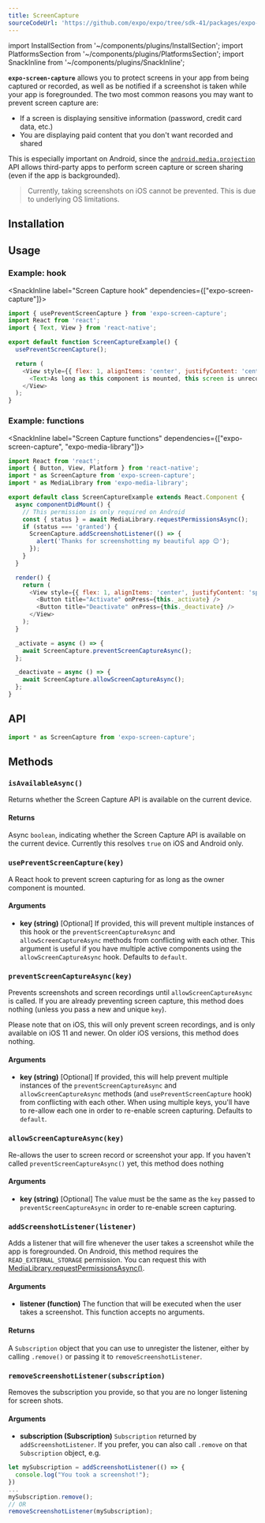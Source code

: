 ```yaml
---
title: ScreenCapture
sourceCodeUrl: 'https://github.com/expo/expo/tree/sdk-41/packages/expo-screen-capture'
---
```


import InstallSection from '~/components/plugins/InstallSection';
import PlatformsSection from '~/components/plugins/PlatformsSection';
import SnackInline from '~/components/plugins/SnackInline';

**`expo-screen-capture`** allows you to protect screens in your app from being captured or recorded, as well as be notified if a screenshot is taken while your app is foregrounded. The two most common reasons you may want to prevent screen capture are:

- If a screen is displaying sensitive information (password, credit card data, etc.)
- You are displaying paid content that you don't want recorded and shared

This is especially important on Android, since the [`android.media.projection`](https://developer.android.com/about/versions/android-5.0.html#ScreenCapture) API allows third-party apps to perform screen capture or screen sharing (even if the app is backgrounded).

> Currently, taking screenshots on iOS cannot be prevented. This is due to underlying OS limitations.

<PlatformsSection android emulator ios simulator />

## Installation

<InstallSection packageName="expo-screen-capture" />

## Usage

### Example: hook

<SnackInline label="Screen Capture hook" dependencies={["expo-screen-capture"]}>

```javascript
import { usePreventScreenCapture } from 'expo-screen-capture';
import React from 'react';
import { Text, View } from 'react-native';

export default function ScreenCaptureExample() {
  usePreventScreenCapture();

  return (
    <View style={{ flex: 1, alignItems: 'center', justifyContent: 'center' }}>
      <Text>As long as this component is mounted, this screen is unrecordable!</Text>
    </View>
  );
}
```

</SnackInline>

### Example: functions

<SnackInline label="Screen Capture functions" dependencies={["expo-screen-capture", "expo-media-library"]}>

```js
import React from 'react';
import { Button, View, Platform } from 'react-native';
import * as ScreenCapture from 'expo-screen-capture';
import * as MediaLibrary from 'expo-media-library';

export default class ScreenCaptureExample extends React.Component {
  async componentDidMount() {
    // This permission is only required on Android
    const { status } = await MediaLibrary.requestPermissionsAsync();
    if (status === 'granted') {
      ScreenCapture.addScreenshotListener(() => {
        alert('Thanks for screenshotting my beautiful app 😊');
      });
    }
  }

  render() {
    return (
      <View style={{ flex: 1, alignItems: 'center', justifyContent: 'space-around' }}>
        <Button title="Activate" onPress={this._activate} />
        <Button title="Deactivate" onPress={this._deactivate} />
      </View>
    );
  }

  _activate = async () => {
    await ScreenCapture.preventScreenCaptureAsync();
  };

  _deactivate = async () => {
    await ScreenCapture.allowScreenCaptureAsync();
  };
}
```

</SnackInline>

## API

```js
import * as ScreenCapture from 'expo-screen-capture';
```

## Methods

### `isAvailableAsync()`

Returns whether the Screen Capture API is available on the current device.

#### Returns

Async `boolean`, indicating whether the Screen Capture API is available on the current device. Currently this resolves `true` on iOS and Android only.

### `usePreventScreenCapture(key)`

A React hook to prevent screen capturing for as long as the owner component is mounted.

#### Arguments

- **key (string)** [Optional] If provided, this will prevent multiple instances of this hook or the `preventScreenCaptureAsync` and `allowScreenCaptureAsync` methods from conflicting with each other. This argument is useful if you have multiple active components using the `allowScreenCaptureAsync` hook. Defaults to `default`.

### `preventScreenCaptureAsync(key)`

Prevents screenshots and screen recordings until `allowScreenCaptureAsync` is called. If you are already preventing screen capture, this method does nothing (unless you pass a new and unique `key`).

Please note that on iOS, this will only prevent screen recordings, and is only available on iOS 11 and newer. On older iOS versions, this method does nothing.

#### Arguments

- **key (string)** [Optional] If provided, this will help prevent multiple instances of the `preventScreenCaptureAsync` and `allowScreenCaptureAsync` methods (and `usePreventScreenCapture` hook) from conflicting with each other. When using multiple keys, you'll have to re-allow each one in order to re-enable screen capturing. Defaults to `default`.

### `allowScreenCaptureAsync(key)`

Re-allows the user to screen record or screenshot your app. If you haven't called `preventScreenCaptureAsync()` yet, this method does nothing

#### Arguments

- **key (string)** [Optional] The value must be the same as the `key` passed to `preventScreenCaptureAsync` in order to re-enable screen capturing.

### `addScreenshotListener(listener)`

Adds a listener that will fire whenever the user takes a screenshot while the app is foregrounded. On Android, this method requires the `READ_EXTERNAL_STORAGE` permission. You can request this with [MediaLibrary.requestPermissionsAsync()](./media-library.md#medialibraryrequestpermissionsasync).

#### Arguments

- **listener (function)** The function that will be executed when the user takes a screenshot. This function accepts no arguments.

#### Returns

A `Subscription` object that you can use to unregister the listener, either by calling `.remove()` or passing it to `removeScreenshotListener`.

### `removeScreenshotListener(subscription)`

Removes the subscription you provide, so that you are no longer listening for screen shots.

#### Arguments

- **subscription (Subscription)** `Subscription` returned by `addScreenshotListener`. If you prefer, you can also call `.remove` on that `Subscription` object, e.g.

```js
let mySubscription = addScreenshotListener(() => {
  console.log("You took a screenshot!");
})
...
mySubscription.remove();
// OR
removeScreenshotListener(mySubscription);
```
